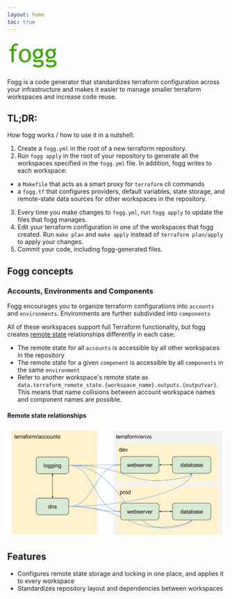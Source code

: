 ```yaml
---
layout: home
toc: true
---
```


<img src="assets/img/fogglogo.svg" alt="Fogg logo" width="120"/>

Fogg is a code generator that standardizes terraform configuration across your infrastructure and makes it easier to manage smaller terraform workspaces and increase code reuse.

## TL;DR:
How fogg works / how to use it in a nutshell:
1. Create a `fogg.yml` in the root of a new terraform repository.
2. Run `fogg apply` in the root of your repository to generate all the workspaces specified in the `fogg.yml` file. In addition, fogg writes to each workspace:
  - a `Makefile` that acts as a smart proxy for `terraform` cli commands
  - a `fogg.tf` that configures providers, default variables, state storage, and remote-state data sources for other workspaces in the repository.
3. Every time you make changes to `fogg.yml`, run `fogg apply` to update the files that fogg manages.
4. Edit your terraform configuration in one of the workspaces that fogg created. Run `make plan` and `make apply` instead of `terraform plan/apply` to apply your changes.
5. Commit your code, including fogg-generated files.

## Fogg concepts
### Accounts, Environments and Components
Fogg encourages you to organize terraform configurations into `accounts` and `environments`.  Environments are further subdivided into `components`

All of these workspaces support full Terraform functionality, but fogg creates [remote state](https://www.terraform.io/docs/providers/terraform/d/remote_state.html) relationships differently in each case:

- The remote state for all `accounts` is accessible by all other workspaces in the repository
- The remote state for a given `component` is accessible by all `components` in the same `environment`
- Refer to another workspace's remote state as `data.terraform_remote_state.{workspace_name}.outputs.{outputvar}`. This means that name collisions between account workspace names and component names are possible.

#### Remote state relationships

![Statefile Relationships](assets/img/statefile_relationships.svg)

## Features
- Configures remote state storage and locking in one place, and applies it to every workspace
- Standardizes repository layout and dependencies between workspaces
